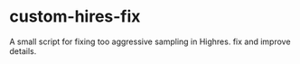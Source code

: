 # custom-hires-fix
 A small script for fixing too aggressive sampling in Highres. fix and improve details.
